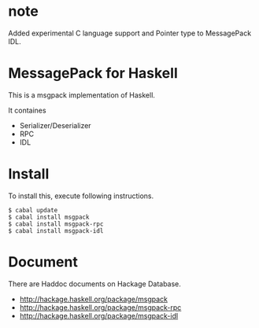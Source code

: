 note
=====

Added experimental C language support and Pointer type to MessagePack IDL.


MessagePack for Haskell
=======================

This is a msgpack implementation of Haskell.

It containes

* Serializer/Deserializer
* RPC
* IDL

# Install

To install this, execute following instructions.

~~~ {.bash}
$ cabal update
$ cabal install msgpack
$ cabal install msgpack-rpc
$ cabal install msgpack-idl
~~~

# Document

There are Haddoc documents on Hackage Database.

* <http://hackage.haskell.org/package/msgpack>
* <http://hackage.haskell.org/package/msgpack-rpc>
* <http://hackage.haskell.org/package/msgpack-idl>
